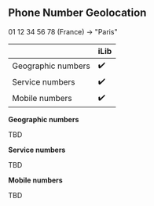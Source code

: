 ## Phone Number Geolocation

01 12 34 56 78 (France) -> "Paris"

| | iLib |
| --- | --- |
| Geographic numbers | :heavy_check_mark: |
| Service numbers | :heavy_check_mark: |
| Mobile numbers | :heavy_check_mark: |

**Geographic numbers**

TBD

**Service numbers**

TBD

**Mobile numbers**

TBD
